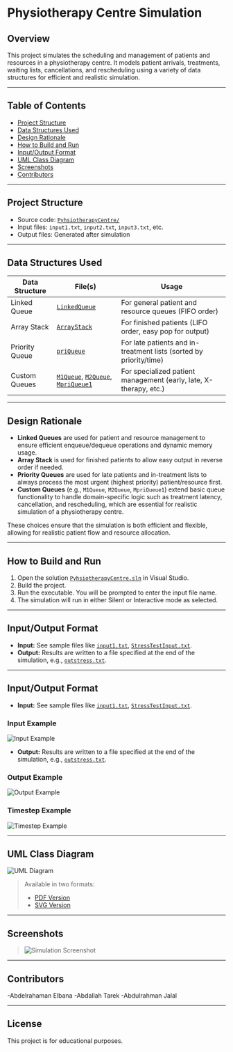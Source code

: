 # Physiotherapy Centre Simulation

## Overview

This project simulates the scheduling and management of patients and resources in a physiotherapy centre. It models patient arrivals, treatments, waiting lists, cancellations, and rescheduling using a variety of data structures for efficient and realistic simulation.

---

## Table of Contents

- [Project Structure](#project-structure)
- [Data Structures Used](#data-structures-used)
- [Design Rationale](#design-rationale)
- [How to Build and Run](#how-to-build-and-run)
- [Input/Output Format](#inputoutput-format)
- [UML Class Diagram](#uml-class-diagram)
- [Screenshots](#screenshots)
- [Contributors](#contributors)

---

## Project Structure

- Source code: [`PyhsiotherapyCentre/`](PyhsiotherapyCentre)
- Input files: `input1.txt`, `input2.txt`, `input3.txt`, etc.
- Output files: Generated after simulation

---

## Data Structures Used

| Data Structure | File(s)                                                                                                                                  | Usage                                                              |
| -------------- | ---------------------------------------------------------------------------------------------------------------------------------------- | ------------------------------------------------------------------ |
| Linked Queue   | [`LinkedQueue`](PyhsiotherapyCentre/LinkedQueue.h)                                                                                       | For general patient and resource queues (FIFO order)               |
| Array Stack    | [`ArrayStack`](PyhsiotherapyCentre/ArrayStack.h)                                                                                         | For finished patients (LIFO order, easy pop for output)            |
| Priority Queue | [`priQueue`](PyhsiotherapyCentre/priQueue.h)                                                                                             | For late patients and in-treatment lists (sorted by priority/time) |
| Custom Queues  | [`M1Queue`](PyhsiotherapyCentre/M1Queue.h), [`M2Queue`](PyhsiotherapyCentre/M2Queue.h), [`MpriQueue1`](PyhsiotherapyCentre/MpriQueue1.h) | For specialized patient management (early, late, X-therapy, etc.)  |

---

## Design Rationale

- **Linked Queues** are used for patient and resource management to ensure efficient enqueue/dequeue operations and dynamic memory usage.
- **Array Stack** is used for finished patients to allow easy output in reverse order if needed.
- **Priority Queues** are used for late patients and in-treatment lists to always process the most urgent (highest priority) patient/resource first.
- **Custom Queues** (e.g., `M1Queue`, `M2Queue`, `MpriQueue1`) extend basic queue functionality to handle domain-specific logic such as treatment latency, cancellation, and rescheduling, which are essential for realistic simulation of a physiotherapy centre.

These choices ensure that the simulation is both efficient and flexible, allowing for realistic patient flow and resource allocation.

---

## How to Build and Run

1. Open the solution [`PyhsiotherapyCentre.sln`](PyhsiotherapyCentre.sln) in Visual Studio.
2. Build the project.
3. Run the executable. You will be prompted to enter the input file name.
4. The simulation will run in either Silent or Interactive mode as selected.

---

## Input/Output Format

- **Input:** See sample files like [`input1.txt`](input1.txt), [`StressTestInput.txt`](StressTestInput.txt).
- **Output:** Results are written to a file specified at the end of the simulation, e.g., [`outstress.txt`](PyhsiotherapyCentre/outstress.txt).

---

## Input/Output Format

- **Input:** See sample files like [`input1.txt`](input1.txt), [`StressTestInput.txt`](StressTestInput.txt).

### Input Example

![Input Example](PyhsiotherapyCentre/assets/Input%20File.png)

- **Output:** Results are written to a file specified at the end of the simulation, e.g., [`outstress.txt`](PyhsiotherapyCentre/outstress.txt).

### Output Example

![Output Example](PyhsiotherapyCentre/assets/Output%20File.png)

### Timestep Example

![Timestep Example](PyhsiotherapyCentre/assets/Time%20Step.png)

---

## UML Class Diagram

![UML Diagram](PyhsiotherapyCentre/assets/UML.svg)

> Available in two formats:
>
> - [PDF Version](PyhsiotherapyCentre/assets/UML.pdf)
> - [SVG Version](PyhsiotherapyCentre/assets/UML.svg)

---

## Screenshots

> ![Simulation Screenshot](PyhsiotherapyCentre/assets/Simulation.png)

---

## Contributors

-Abdelrahaman Elbana -Abdallah Tarek -Abdulrahman Jalal

---

## License

This project is for educational purposes.
